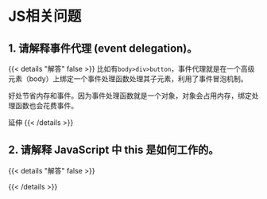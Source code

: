 # JS相关问题

## 1. 请解释事件代理 (event delegation)。
{{< details "解答" false >}}
比如有`body>div>button`，事件代理就是在一个高级元素（body）上绑定一个事件处理函数处理其子元素，利用了事件冒泡机制。

好处节省内存和事件。因为事件处理函数就是一个对象，对象会占用内存，绑定处理函数也会花费事件。

延伸
{{< /details >}}

## 2. 请解释 JavaScript 中 this 是如何工作的。
{{< details "解答" false >}}

{{< /details >}}